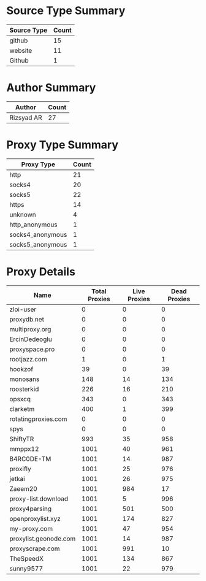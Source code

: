 # Source Type Summary

| Source Type | Count |
|-------------|-------|
| github | 15 |
| website | 11 |
| Github | 1 |


# Author Summary

| Author | Count |
|--------|-------|
| Rizsyad AR | 27 |


# Proxy Type Summary

| Proxy Type | Count |
|------------|-------|
| http | 21 |
| socks4 | 20 |
| socks5 | 22 |
| https | 14 |
| unknown | 4 |
| http_anonymous | 1 |
| socks4_anonymous | 1 |
| socks5_anonymous | 1 |


# Proxy Details

| Name | Total Proxies | Live Proxies | Dead Proxies |
|------|---------------|--------------|---------------|
| zloi-user | 0 | 0 | 0 |
| proxydb.net | 0 | 0 | 0 |
| multiproxy.org | 0 | 0 | 0 |
| ErcinDedeoglu | 0 | 0 | 0 |
| proxyspace.pro | 0 | 0 | 0 |
| rootjazz.com | 1 | 0 | 1 |
| hookzof | 39 | 0 | 39 |
| monosans | 148 | 14 | 134 |
| roosterkid | 226 | 16 | 210 |
| opsxcq | 343 | 0 | 343 |
| clarketm | 400 | 1 | 399 |
| rotatingproxies.com | 0 | 0 | 0 |
| spys | 0 | 0 | 0 |
| ShiftyTR | 993 | 35 | 958 |
| mmppx12 | 1001 | 40 | 961 |
| B4RC0DE-TM | 1001 | 14 | 987 |
| proxifly | 1001 | 25 | 976 |
| jetkai | 1001 | 26 | 975 |
| Zaeem20 | 1001 | 984 | 17 |
| proxy-list.download | 1001 | 5 | 996 |
| proxy4parsing | 1001 | 501 | 500 |
| openproxylist.xyz | 1001 | 174 | 827 |
| my-proxy.com | 1001 | 47 | 954 |
| proxylist.geonode.com | 1001 | 14 | 987 |
| proxyscrape.com | 1001 | 991 | 10 |
| TheSpeedX | 1001 | 134 | 867 |
| sunny9577 | 1001 | 22 | 979 |

